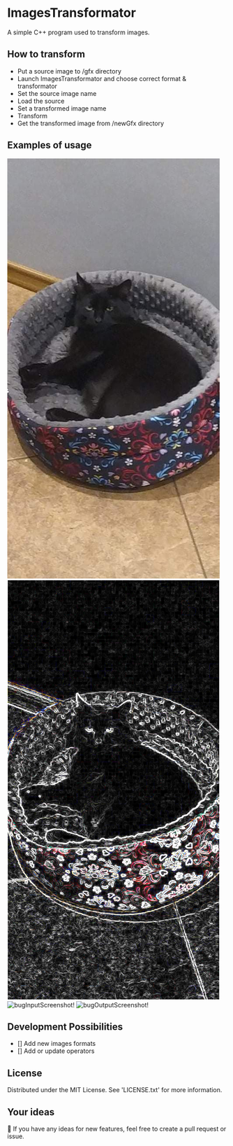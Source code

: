 # ImagesTransformator
A simple C++ program used to transform images.
## How to transform
- Put a source image to /gfx directory
- Launch ImagesTransformator and choose correct format & transformator
- Set the source image name
- Load the source
- Set a transformed image name
- Transform
- Get the transformed image from /newGfx directory
## Examples of usage
![catSourceScreenshot!](gfx/Cat.bmp "Cat source")
![catOutputScreenshot!](newGfx/Cat.bmp "Cat output")
![bugInputScreenshot!](gfx/AromiaMoschata.bmp "Bug source")
![bugOutputScreenshot!](newGfx/AromiaMoschata.bmp "Bug output")
## Development Possibilities
- [] Add new images formats
- [] Add or update operators
## License
Distributed under the MIT License. See 'LICENSE.txt' for more information.
## Your ideas
:envelope_with_arrow: If you have any ideas for new features, feel free to create a pull request or issue.